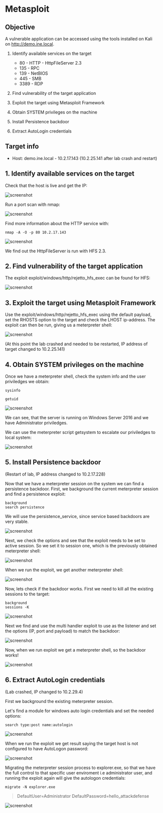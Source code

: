 # Metasploit

## Objective

A vulnerable application can be accessed using the tools installed on Kali on http://demo.ine.local. 

1. Identify available services on the target

    * 80 - HTTP - HttpFileServer 2.3
    * 135 - RPC
    * 139 - NetBIOS
    * 445 - SMB
    * 3389 - RDP

2. Find vulnerability of the target application

3. Exploit the target using Metasploit Framework

4. Obtain SYSTEM privileges on the machine

5. Install Persistence backdoor

6. Extract AutoLogin credentials

## Target info

* Host: demo.ine.local - 10.2.17.143 (10.2.25.141 after lab crash and restart)

## 1. Identify available services on the target

Check that the host is live and get the IP:

![screenshot](../pentesting-basics/pictures/metasploit-lab-1.jpg)

Run a port scan with nmap:

![screenshot](../pentesting-basics/pictures/metasploit-lab-2.jpg)

Find more information about the HTTP service with:

    nmap -A -O -p 80 10.2.17.143

![screenshot](../pentesting-basics/pictures/metasploit-lab-4.jpg)

We find out the HttpFileServer is run with HFS 2.3. 

## 2. Find vulnerability of the target application

The exploit exploit/windows/http/rejetto_hfs_exec can be found for HFS:

![screenshot](../pentesting-basics/pictures/metasploit-lab-5.jpg)

## 3. Exploit the target using Metasploit Framework

Use the exploit/windows/http/rejetto_hfs_exec using the default payload, set the RHOSTS option to the target and check the LHOST ip-address. The exploit can then be run, giving us a meterpreter shell:

![screenshot](../pentesting-basics/pictures/metasploit-lab-6.jpg)

(At this point the lab crashed and needed to be restarted, IP address of target changed to 10.2.25.141)

## 4. Obtain SYSTEM privileges on the machine

Once we have a meterpreter shell, check the system info and the user priviledges we obtain:

    sysinfo

    getuid

![screenshot](../pentesting-basics/pictures/metasploit-lab-7.jpg)

We can see, that the server is running on Windows Server 2016 and we have Administrator priviledges. 

We can use the meterpreter script getsystem to escalate our priviledges to local system:

![screenshot](../pentesting-basics/pictures/metasploit-lab-8.jpg)

## 5. Install Persistence backdoor

(Restart of lab, IP address changed to 10.2.17.228)

Now that we have a meterpreter session on the system we can find a persistence backdoor. First, we background the current meterpreter session and find a persistence exploit:

    background
    search persistence

We will use the persistence_service, since service based backdoors are very stable.

![screenshot](../pentesting-basics/pictures/metasploit-lab-9.jpg)

Next, we check the options and see that the exploit needs to be set to active session. So we set it to session one, which is the previously obtained meterpreter shell:

![screenshot](../pentesting-basics/pictures/metasploit-lab-10.jpg)

When we run the exploit, we get another meterpreter shell:

![screenshot](../pentesting-basics/pictures/metasploit-lab-11.jpg)

Now, lets check if the backdoor works. First we need to kill all the existing sessions to the target:

    background
    sessions -K

![screenshot](../pentesting-basics/pictures/metasploit-lab-12.jpg)

Next we find and use the multi handler exploit to use as the listener and set the options (IP, port and payload) to match the backdoor:

![screenshot](../pentesting-basics/pictures/metasploit-lab-13.jpg)

Now, when we run exploit we get a meterpreter shell, so the backdoor works!

![screenshot](../pentesting-basics/pictures/metasploit-lab-14.jpg)


## 6. Extract AutoLogin credentials

(Lab crashed, IP changed to 10.2.29.4)

First we background the existing meterpreter session.

Let's find a module for windows auto login credentials and set the needed options:

    search type:post name:autologin

![screenshot](../pentesting-basics/pictures/metasploit-lab-15.jpg)

When we run the exploit we get result saying the target host is not configured to have AutoLogon password:

![screenshot](../pentesting-basics/pictures/metasploit-lab-16.jpg)

Migrating the meterpreter session process to explorer.exe, so that we have the full control to that specific user enviroment i.e administrator user, and running the exploit again will give the autologon credentials:

    migrate -N explorer.exe

>DefaultUser=Administrator DefaultPassword=hello_attackdefense

![screenshot](../pentesting-basics/pictures/metasploit-lab-17.jpg)
